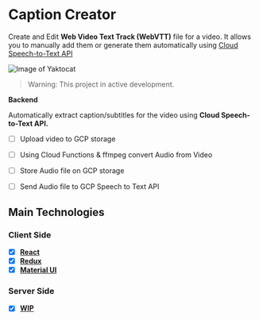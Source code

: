 # Caption Creator

Create and Edit **Web Video Text Track (WebVTT)** file for a video. It allows you to manually add them or generate them automatically using [Cloud Speech-to-Text API](https://cloud.google.com/speech-to-text)

![Image of Yaktocat](https://i.imgur.com/SlHmAgr.png)

> Warning: This project in active development.

**Backend**

Automatically extract caption/subtitles for the video using **Cloud Speech-to-Text API.**

- [ ] Upload video to GCP storage
- [ ] Using Cloud Functions & ffmpeg convert Audio from Video
- [ ] Store Audio file on GCP storage
- [ ] Send Audio file to GCP Speech to Text API



## Main Technologies

### Client Side

- [x] **[React](https://github.com/facebook/react)**
- [x] **[Redux](https://github.com/reactjs/redux)**
- [x] **[Material UI](https://material-ui.com/)**

### Server Side
- [x] **[WIP](https://github.com/facebook/react)**
